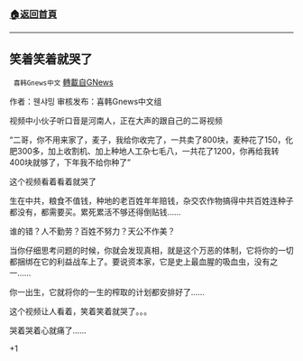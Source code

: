 ###  [:house:返回首頁](https://github.com/ourhimalayas/txt)
---

## 笑着笑着就哭了
` 喜韩Gnews中文` [轉載自GNews](https://gnews.org/zh-hans/1312142/)

作者：웬샤밍 审核发布：喜韩Gnews中文组

视频中小伙子听口音是河南人，正在大声的跟自己的二哥视频

“二哥，你不用来家了，麦子，我给你收完了，一共卖了800块，麦种花了150，化肥300多，加上收割机、加上种地人工杂七毛八，一共花了1200，你再给我转400块就够了，下年我不给你种了”

这个视频看着看着就哭了

生在中共，粮食不值钱，种地的老百姓年年赔钱，杂交农作物搞得中共百姓连种子都没有，都需要买。累死累活不够还得倒贴钱……

谁的错？人不勤劳？百姓不努力？天公不作美？

当你仔细思考问题的时候，你就会发现真相，就是这个万恶的体制，它将你的一切都捆绑在它的利益战车上了。要说资本家，它是史上最血腥的吸血虫，没有之一……

你一出生，它就将你的一生的榨取的计划都安排好了……

这个视频让人看着，笑着笑着就哭了。。。

哭着哭着心就痛了……



+1
